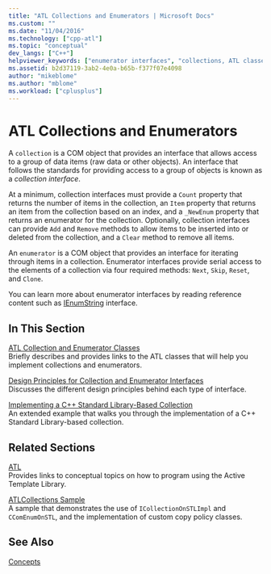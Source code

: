 ```yaml
---
title: "ATL Collections and Enumerators | Microsoft Docs"
ms.custom: ""
ms.date: "11/04/2016"
ms.technology: ["cpp-atl"]
ms.topic: "conceptual"
dev_langs: ["C++"]
helpviewer_keywords: ["enumerator interfaces", "collections, ATL classes", "enumerators, ATL classes", "collection interfaces"]
ms.assetid: b2d37119-3ab2-4e0a-b65b-f377f07e4098
author: "mikeblome"
ms.author: "mblome"
ms.workload: ["cplusplus"]
---
```

# ATL Collections and Enumerators

A `collection` is a COM object that provides an interface that allows access to a group of data items (raw data or other objects). An interface that follows the standards for providing access to a group of objects is known as a *collection interface*.

At a minimum, collection interfaces must provide a `Count` property that returns the number of items in the collection, an `Item` property that returns an item from the collection based on an index, and a `_NewEnum` property that returns an enumerator for the collection. Optionally, collection interfaces can provide `Add` and `Remove` methods to allow items to be inserted into or deleted from the collection, and a `Clear` method to remove all items.

An `enumerator` is a COM object that provides an interface for iterating through items in a collection. Enumerator interfaces provide serial access to the elements of a collection via four required methods: `Next`, `Skip`, `Reset`, and `Clone`.

You can learn more about enumerator interfaces by reading reference content such as [IEnumString](/windows/desktop/api/objidl/nn-objidl-ienumstring) interface.

## In This Section

[ATL Collection and Enumerator Classes](../atl/atl-collection-and-enumerator-classes.md)  
Briefly describes and provides links to the ATL classes that will help you implement collections and enumerators.

[Design Principles for Collection and Enumerator Interfaces](../atl/design-principles-for-collection-and-enumerator-interfaces.md)  
Discusses the different design principles behind each type of interface.

[Implementing a C++ Standard Library-Based Collection](../atl/implementing-an-stl-based-collection.md)  
An extended example that walks you through the implementation of a C++ Standard Library-based collection.

## Related Sections

[ATL](../atl/active-template-library-atl-concepts.md)  
Provides links to conceptual topics on how to program using the Active Template Library.

[ATLCollections Sample](../visual-cpp-samples.md)  
A sample that demonstrates the use of `ICollectionOnSTLImpl` and `CComEnumOnSTL`, and the implementation of custom copy policy classes.

## See Also

[Concepts](../atl/active-template-library-atl-concepts.md)

